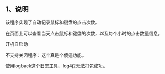 ## 1、说明

该程序实现了自动记录鼠标和键盘的点击次数。

在页面上可以查看当天点击鼠标和键盘的次数，以及每个小时的点击数量信息。

开机自启动

不支持关闭程序：这个真是个傻逼功能。

使用logback这个日志工具，log4j2无法打包成功。

